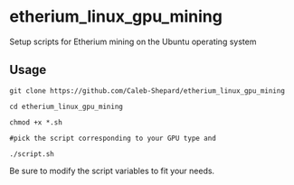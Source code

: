 # etherium_linux_gpu_mining
Setup scripts for Etherium mining on the Ubuntu operating system

## Usage
`git clone https://github.com/Caleb-Shepard/etherium_linux_gpu_mining`

`cd etherium_linux_gpu_mining`

`chmod +x *.sh`

`#pick the script corresponding to your GPU type and`

`./script.sh`

Be sure to modify the script variables to fit your needs.
